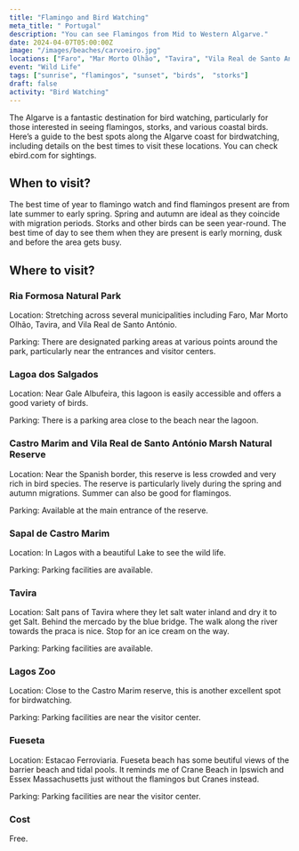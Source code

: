 ```yaml
---
title: "Flamingo and Bird Watching"
meta_title: " Portugal"
description: "You can see Flamingos from Mid to Western Algarve."
date: 2024-04-07T05:00:00Z
image: "/images/beaches/carvoeiro.jpg"
locations: ["Faro", "Mar Morto Olhão", "Tavira", "Vila Real de Santo António", "Gale", "Albufeira", "Castro Marim"]
event: "Wild Life"
tags: ["sunrise", "flamingos", "sunset", "birds",  "storks"]
draft: false
activity: "Bird Watching"
---
```


The Algarve is a fantastic destination for bird watching, particularly for those interested in seeing flamingos, storks, and various coastal birds. Here’s a guide to the best spots along the Algarve coast for birdwatching, including details on the best times to visit these locations.  You can check ebird.com for sightings.
  

## When to visit?

The best time of year to flamingo watch and find flamingos present are from late summer to early spring. Spring and autumn are ideal as they coincide with migration periods.  Storks and other birds can be seen year-round.
The best time of day to see them when they are present is early morning, dusk and before the area gets busy.

## Where to visit?

### Ria Formosa Natural Park

Location: Stretching across several municipalities including Faro, Mar Morto Olhão, Tavira, and Vila Real de Santo António.

Parking: There are designated parking areas at various points around the park, particularly near the entrances and visitor centers.

### Lagoa dos Salgados

Location: Near Gale Albufeira, this lagoon is easily accessible and offers a good variety of birds.

Parking: There is a parking area close to the beach near the lagoon.

###  Castro Marim and Vila Real de Santo António Marsh Natural Reserve

Location: Near the Spanish border, this reserve is less crowded and very rich in bird species. The reserve is particularly lively during the spring and autumn migrations. Summer can also be good for flamingos.

Parking: Available at the main entrance of the reserve.

### Sapal de Castro Marim

Location: In Lagos with a beautiful Lake to see the wild life.

Parking: Parking facilities are available.

### Tavira

Location: Salt pans of Tavira where they let salt water inland and dry it to get Salt.  Behind the mercado by the blue bridge.  The walk along the river towards the praca is nice.   Stop for an ice cream on the way.

Parking: Parking facilities are available.


### Lagos Zoo

Location: Close to the Castro Marim reserve, this is another excellent spot for birdwatching.

Parking: Parking facilities are near the visitor center.

### Fueseta

Location: Estacao Ferroviaria.  Fueseta beach has some beutiful views of the barrier beach and tidal pools.  It reminds me of Crane Beach in Ipswich and Essex Massachusetts just without the flamingos but Cranes instead.

Parking: Parking facilities are near the visitor center.



### Cost

Free.
 